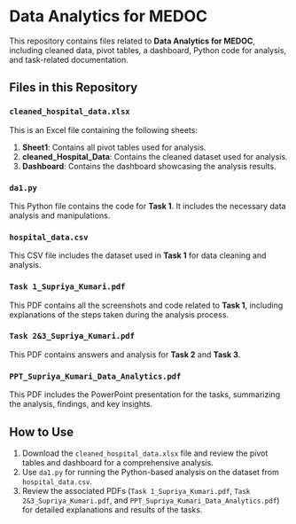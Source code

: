 # Data Analytics for MEDOC

This repository contains files related to **Data Analytics for MEDOC**, including cleaned data, pivot tables, a dashboard, Python code for analysis, and task-related documentation.

## Files in this Repository

### `cleaned_hospital_data.xlsx`
This is an Excel file containing the following sheets:
1. **Sheet1**: Contains all pivot tables used for analysis.
2. **cleaned_Hospital_Data**: Contains the cleaned dataset used for analysis.
3. **Dashboard**: Contains the dashboard showcasing the analysis results.

### `da1.py`
This Python file contains the code for **Task 1**. It includes the necessary data analysis and manipulations.

### `hospital_data.csv`
This CSV file includes the dataset used in **Task 1** for data cleaning and analysis.

### `Task 1_Supriya_Kumari.pdf`
This PDF contains all the screenshots and code related to **Task 1**, including explanations of the steps taken during the analysis process.

### `Task 2&3_Supriya_Kumari.pdf`
This PDF contains answers and analysis for **Task 2** and **Task 3**.

### `PPT_Supriya_Kumari_Data_Analytics.pdf`
This PDF includes the PowerPoint presentation for the tasks, summarizing the analysis, findings, and key insights.

## How to Use
1. Download the `cleaned_hospital_data.xlsx` file and review the pivot tables and dashboard for a comprehensive analysis.
2. Use `da1.py` for running the Python-based analysis on the dataset from `hospital_data.csv`.
3. Review the associated PDFs (`Task 1_Supriya_Kumari.pdf`, `Task 2&3_Supriya_Kumari.pdf`, and `PPT_Supriya_Kumari_Data_Analytics.pdf`) for detailed explanations and results of the tasks.


